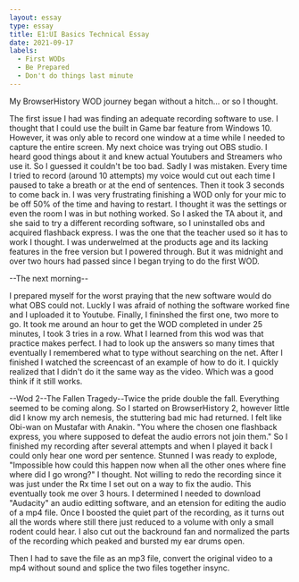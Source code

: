 ```yaml
---
layout: essay
type: essay
title: E1:UI Basics Technical Essay
date: 2021-09-17
labels:
  - First WODs
  - Be Prepared 
  - Don't do things last minute
---
```

My BrowserHistory WOD journey began without a hitch... or so I thought.

The first issue I had was finding an adequate recording software to use. I thought that I could use the built in Game bar feature from Windows 10. However, it was only able to record one window at a time while I needed to capture the entire screen. My next choice was trying out OBS studio. I heard good things about it and knew actual Youtubers and Streamers who use it. So I guessed it couldn't be too bad. Sadly I was mistaken. Every time I tried to record (around 10 attempts) my voice would cut out each time I paused to take a breath or at the end of sentences. Then it took 3 seconds to come back in. I was very frustrating finishing a WOD only for your mic to be off 50% of the time and having to restart. I thought it was the settings or even the room I was in but nothing worked. So I asked the TA about it, and she said to try a different recording software, so I uninstalled obs and acquired flashback express. I was the one that the teacher used so it has to work I thought. I was underwelmed at the products age and its lacking features in the free version but I powered through. But it was midnight and over two hours had passed since I began trying to do the first WOD.

--The next morning--
  
I prepared myself for the worst praying that the new software would do what OBS could not. Luckly I was afraid of nothing the software worked fine and I uploaded it to Youtube. Finally, I fininshed the first one, two more to go. It took me around an hour to get the WOD completed in under 25 minutes, I took 3 tries in a row. What I learned from this wod was that practice makes perfect. I had to look up the answers so many times that eventually I remembered what to type without searching on the net. After I finished I watched the screencast of an example of how to do it. I quickly realized that I didn't do it the same way as the video. Which was a good think if it still works.

--Wod 2--The Fallen Tragedy--Twice the pride double the fall.
Everything seemed to be coming along. So I started on BrowserHistory 2, however little did I know my arch nemesis, the stuttering bad mic had returned. I felt like Obi-wan on Mustafar with Anakin. "You where the chosen one flashback express, you where supposed to defeat the audio errors not join them." So I finished my recording after several attempts and when I played it back I could only hear one word per sentence. Stunned I was ready to explode, "Impossible how could this happen now when all the other ones where fine where did I go wrong?" I thought. Not willing to redo the recording since it was just under the Rx time I set out on a way to fix the audio. This eventually took me over 3 hours. I determined I needed to download "Audacity" an audio editting software, and an etension for editing the audio of a mp4 file. Once I boosted the quiet part of the recording, as it turns out all the words where still there just reduced to a volume with only a small rodent could hear. I also cut out the backround fan and normalized the parts of the recording which peaked and bursted my ear drums open.

Then I had to save the file as an mp3 file, convert the original video to a mp4 without sound and splice the two files together insync.

